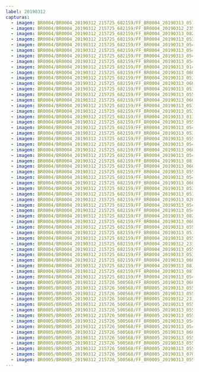 ```yaml
---
label: 20190312
capturas:
  - imagem: BR0004/BR0004_20190312_215725_682159/FF_BR0004_20190313_051436_915_0519424.fits_maxpixel.jpg
  - imagem: BR0004/BR0004_20190312_215725_682159/FF_BR0004_20190312_235406_492_0136960.fits_maxpixel.jpg
  - imagem: BR0004/BR0004_20190312_215725_682159/FF_BR0004_20190313_082809_322_0750080.fits_maxpixel.jpg
  - imagem: BR0004/BR0004_20190312_215725_682159/FF_BR0004_20190313_053551_624_0544512.fits_maxpixel.jpg
  - imagem: BR0004/BR0004_20190312_215725_682159/FF_BR0004_20190313_054648_835_0557568.fits_maxpixel.jpg
  - imagem: BR0004/BR0004_20190312_215725_682159/FF_BR0004_20190313_054740_184_0558592.fits_maxpixel.jpg
  - imagem: BR0004/BR0004_20190312_215725_682159/FF_BR0004_20190313_054623_303_0557056.fits_maxpixel.jpg
  - imagem: BR0004/BR0004_20190312_215725_682159/FF_BR0004_20190313_054544_625_0556288.fits_maxpixel.jpg
  - imagem: BR0004/BR0004_20190312_215725_682159/FF_BR0004_20190313_014357_706_0268032.fits_maxpixel.jpg
  - imagem: BR0004/BR0004_20190312_215725_682159/FF_BR0004_20190313_060120_186_0574976.fits_maxpixel.jpg
  - imagem: BR0004/BR0004_20190312_215725_682159/FF_BR0004_20190313_053655_677_0545792.fits_maxpixel.jpg
  - imagem: BR0004/BR0004_20190312_215725_682159/FF_BR0004_20190313_060406_709_0578304.fits_maxpixel.jpg
  - imagem: BR0004/BR0004_20190312_215725_682159/FF_BR0004_20190313_051639_219_0521472.fits_maxpixel.jpg
  - imagem: BR0004/BR0004_20190312_215725_682159/FF_BR0004_20190313_055859_282_0572160.fits_maxpixel.jpg
  - imagem: BR0004/BR0004_20190312_215725_682159/FF_BR0004_20190313_060438_812_0578816.fits_maxpixel.jpg
  - imagem: BR0004/BR0004_20190312_215725_682159/FF_BR0004_20190313_051542_604_0520704.fits_maxpixel.jpg
  - imagem: BR0004/BR0004_20190312_215725_682159/FF_BR0004_20190313_053642_866_0545536.fits_maxpixel.jpg
  - imagem: BR0004/BR0004_20190312_215725_682159/FF_BR0004_20190313_013652_014_0259584.fits_maxpixel.jpg
  - imagem: BR0004/BR0004_20190312_215725_682159/FF_BR0004_20190313_055716_815_0570112.fits_maxpixel.jpg
  - imagem: BR0004/BR0004_20190312_215725_682159/FF_BR0004_20190313_054502_905_0555520.fits_maxpixel.jpg
  - imagem: BR0004/BR0004_20190312_215725_682159/FF_BR0004_20190313_053538_825_0544256.fits_maxpixel.jpg
  - imagem: BR0004/BR0004_20190312_215725_682159/FF_BR0004_20190313_055912_089_0572416.fits_maxpixel.jpg
  - imagem: BR0004/BR0004_20190312_215725_682159/FF_BR0004_20190313_054437_283_0555008.fits_maxpixel.jpg
  - imagem: BR0004/BR0004_20190312_215725_682159/FF_BR0004_20190313_060028_952_0573952.fits_maxpixel.jpg
  - imagem: BR0004/BR0004_20190312_215725_682159/FF_BR0004_20190313_054358_848_0554240.fits_maxpixel.jpg
  - imagem: BR0004/BR0004_20190312_215725_682159/FF_BR0004_20190313_081242_109_0731648.fits_maxpixel.jpg
  - imagem: BR0004/BR0004_20190312_215725_682159/FF_BR0004_20190313_060016_130_0573696.fits_maxpixel.jpg
  - imagem: BR0004/BR0004_20190312_215725_682159/FF_BR0004_20190313_055729_614_0570368.fits_maxpixel.jpg
  - imagem: BR0004/BR0004_20190312_215725_682159/FF_BR0004_20190313_054424_476_0554752.fits_maxpixel.jpg
  - imagem: BR0004/BR0004_20190312_215725_682159/FF_BR0004_20190313_060107_375_0574720.fits_maxpixel.jpg
  - imagem: BR0004/BR0004_20190312_215725_682159/FF_BR0004_20190313_053708_492_0546048.fits_maxpixel.jpg
  - imagem: BR0004/BR0004_20190312_215725_682159/FF_BR0004_20190313_053604_438_0544768.fits_maxpixel.jpg
  - imagem: BR0004/BR0004_20190312_215725_682159/FF_BR0004_20190313_020154_956_0289280.fits_maxpixel.jpg
  - imagem: BR0004/BR0004_20190312_215725_682159/FF_BR0004_20190313_054515_812_0555776.fits_maxpixel.jpg
  - imagem: BR0004/BR0004_20190312_215725_682159/FF_BR0004_20190313_054714_494_0558080.fits_maxpixel.jpg
  - imagem: BR0004/BR0004_20190312_215725_682159/FF_BR0004_20190313_082822_110_0750336.fits_maxpixel.jpg
  - imagem: BR0004/BR0004_20190312_215725_682159/FF_BR0004_20190313_060451_598_0579072.fits_maxpixel.jpg
  - imagem: BR0004/BR0004_20190312_215725_682159/FF_BR0004_20190313_055156_410_0563712.fits_maxpixel.jpg
  - imagem: BR0004/BR0004_20190312_215725_682159/FF_BR0004_20190313_051715_279_0522240.fits_maxpixel.jpg
  - imagem: BR0004/BR0004_20190312_215725_682159/FF_BR0004_20190313_055742_421_0570624.fits_maxpixel.jpg
  - imagem: BR0004/BR0004_20190312_215725_682159/FF_BR0004_20190312_233503_325_0114176.fits_maxpixel.jpg
  - imagem: BR0004/BR0004_20190312_215725_682159/FF_BR0004_20190313_055143_553_0563456.fits_maxpixel.jpg
  - imagem: BR0004/BR0004_20190312_215725_682159/FF_BR0004_20190313_053526_022_0544000.fits_maxpixel.jpg
  - imagem: BR0004/BR0004_20190312_215725_682159/FF_BR0004_20190313_060353_911_0578048.fits_maxpixel.jpg
  - imagem: BR0004/BR0004_20190312_215725_682159/FF_BR0004_20190313_081254_893_0731904.fits_maxpixel.jpg
  - imagem: BR0004/BR0004_20190312_215725_682159/FF_BR0004_20190313_081307_694_0732160.fits_maxpixel.jpg
  - imagem: BR0004/BR0004_20190312_215725_682159/FF_BR0004_20190313_054450_085_0555264.fits_maxpixel.jpg
  - imagem: BR0005/BR0005_20190312_215726_500568/FF_BR0005_20190313_060318_682_0574720.fits_maxpixel.jpg
  - imagem: BR0005/BR0005_20190312_215726_500568/FF_BR0005_20190313_055819_153_0568832.fits_maxpixel.jpg
  - imagem: BR0005/BR0005_20190312_215726_500568/FF_BR0005_20190313_055253_800_0562432.fits_maxpixel.jpg
  - imagem: BR0005/BR0005_20190312_215726_500568/FF_BR0005_20190312_231036_223_0084992.fits_maxpixel.jpg
  - imagem: BR0005/BR0005_20190312_215726_500568/FF_BR0005_20190313_055423_474_0564224.fits_maxpixel.jpg
  - imagem: BR0005/BR0005_20190312_215726_500568/FF_BR0005_20190313_055436_275_0564480.fits_maxpixel.jpg
  - imagem: BR0005/BR0005_20190312_215726_500568/FF_BR0005_20190313_055240_985_0562176.fits_maxpixel.jpg
  - imagem: BR0005/BR0005_20190312_215726_500568/FF_BR0005_20190313_054932_299_0558848.fits_maxpixel.jpg
  - imagem: BR0005/BR0005_20190312_215726_500568/FF_BR0005_20190313_054945_103_0559104.fits_maxpixel.jpg
  - imagem: BR0005/BR0005_20190312_215726_500568/FF_BR0005_20190313_060331_527_0574976.fits_maxpixel.jpg
  - imagem: BR0005/BR0005_20190312_215726_500568/FF_BR0005_20190313_055806_338_0568576.fits_maxpixel.jpg
  - imagem: BR0005/BR0005_20190312_215726_500568/FF_BR0005_20190313_055844_773_0569344.fits_maxpixel.jpg
  - imagem: BR0005/BR0005_20190312_215726_500568/FF_BR0005_20190313_055831_955_0569088.fits_maxpixel.jpg
  - imagem: BR0005/BR0005_20190312_215726_500568/FF_BR0005_20190313_070409_133_0647424.fits_maxpixel.jpg
  - imagem: BR0005/BR0005_20190312_215726_500568/FF_BR0005_20190313_055753_534_0568320.fits_maxpixel.jpg
---
```

